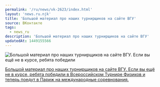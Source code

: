 ```yaml
---
permalink: '/ru/news/vk-2623/index.html'
layout: 'news.ru.njk'
title: 'Большой материал про наших турнирщиков на сайте ВГУ'
source: ВКонтакте
tags:
  - news_ru
description: 'Большой материал про наших турнирщиков на сайте ВГУ'
updatedAt: 1449155566
---
```

![Большой материал про наших турнирщиков на сайте ВГУ. Если вы ещё не в курсе, ребята победили](https://sun9-33.userapi.com/c629321/v629321484/3fd91/GnpvpkcFYac.jpg)

[Большой материал про наших турнирщиков на сайте ВГУ. Если вы ещё не в курсе, ребята победили в Всероссийском Турнире Физиков и теперь поедут в Париж на международные соревнования.](http://www.vsu.ru/news/feed/2015/12/6405)
